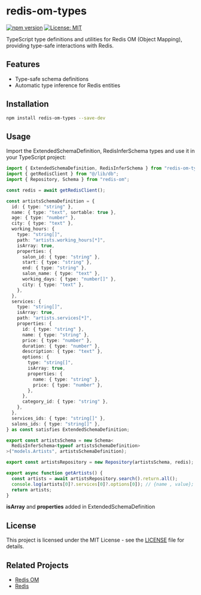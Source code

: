# redis-om-types

[![npm version](https://badge.fury.io/js/redis-om-types.svg)](https://badge.fury.io/js/redis-om-types)
[![License: MIT](https://img.shields.io/badge/License-MIT-yellow.svg)](https://opensource.org/licenses/MIT)

TypeScript type definitions and utilities for Redis OM (Object Mapping), providing type-safe interactions with Redis.

## Features

- Type-safe schema definitions
- Automatic type inference for Redis entities

## Installation

```bash
npm install redis-om-types --save-dev
```

## Usage

Import the ExtendedSchemaDefinition, RedisInferSchema types and use it in your TypeScript project:

```typescript
import { ExtendedSchemaDefinition, RedisInferSchema } from "redis-om-types";
import { getRedisClient } from "@/lib/db";
import { Repository, Schema } from "redis-om";

const redis = await getRedisClient();

const artistsSchemaDefinition = {
  id: { type: "string" },
  name: { type: "text", sortable: true },
  age: { type: "number" },
  city: { type: "text" },
  working_hours: {
    type: "string[]",
    path: "artists.working_hours[*]",
    isArray: true,
    properties: {
      salon_id: { type: "string" },
      start: { type: "string" },
      end: { type: "string" },
      salon_name: { type: "text" },
      working_days: { type: "number[]" },
      city: { type: "text" },
    },
  },
  services: {
    type: "string[]",
    isArray: true,
    path: "artists.services[*]",
    properties: {
      id: { type: "string" },
      name: { type: "string" },
      price: { type: "number" },
      duration: { type: "number" },
      description: { type: "text" },
      options: {
        type: "string[]",
        isArray: true,
        properties: {
          name: { type: "string" },
          price: { type: "number" },
        },
      },
      category_id: { type: "string" },
    },
  },
  services_ids: { type: "string[]" },
  salons_ids: { type: "string[]" },
} as const satisfies ExtendedSchemaDefinition;

export const artistsSchema = new Schema<
  RedisInferSchema<typeof artistsSchemaDefinition>
>("models.Artists", artistsSchemaDefinition);

export const artistsRepository = new Repository(artistsSchema, redis);
```

```typescript
export async function getArtists() {
  const artists = await artistsRepository.search().return.all();
  console.log(artists[0]?.services[0]?.options[0]); // {name , value};
  return artists;
}
```

**isArray** and **properties** added in ExtendedSchemaDefinition

## License

This project is licensed under the MIT License - see the [LICENSE](LICENSE) file for details.

## Related Projects

- [Redis OM](https://github.com/redis/redis-om-node)
- [Redis](https://redis.io/)
